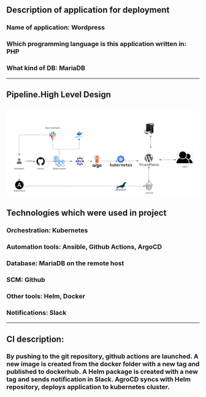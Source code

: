## Description of application for deployment
### **Name of application:** Wordpress 
### **Which programming language is this application written in:** PHP
### **What kind of DB:** MariaDB

---

## Pipeline.High Level Design
![project](pipeline.jpeg)
---

## Technologies which were used in project
### **Orchestration:** Kubernetes

### **Automation tools:** Ansible, Github Actions, ArgoCD

### **Database:** MariaDB on the remote host

### **SCM:** Github

### **Other tools:** Helm, Docker

### **Notifications:** Slack

---

## CI description: 
### By pushing to the git repository, github actions are launched. A new image is created from the docker folder with a new tag and published to dockerhub. A Helm package is created with a new tag  and sends notification in Slack. AgroCD syncs with Helm repository, deploys application to kubernetes cluster.
